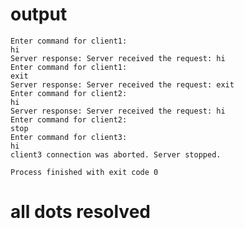 # output
    Enter command for client1:
    hi
    Server response: Server received the request: hi
    Enter command for client1:
    exit
    Server response: Server received the request: exit
    Enter command for client2:
    hi
    Server response: Server received the request: hi
    Enter command for client2:
    stop
    Enter command for client3:
    hi
    client3 connection was aborted. Server stopped.

    Process finished with exit code 0

# all dots resolved